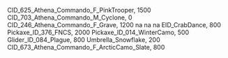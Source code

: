 CID_625_Athena_Commando_F_PinkTrooper, 1500
CID_703_Athena_Commando_M_Cyclone, 0
CID_246_Athena_Commando_F_Grave, 1200
na
na
na
EID_CrabDance, 800
Pickaxe_ID_376_FNCS, 2000
Pickaxe_ID_014_WinterCamo, 500
Glider_ID_084_Plague, 800
Umbrella_Snowflake, 200
CID_673_Athena_Commando_F_ArcticCamo_Slate, 800
